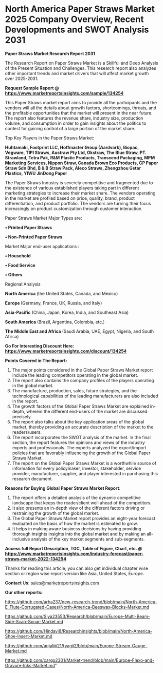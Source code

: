 # North America Paper Straws Market 2025 Company Overview, Recent Developments and SWOT Analysis 2031

<strong>Paper Straws Market Research Report 2031</strong>

The Research Report on Paper Straws Market is a Skillful and Deep Analysis of the Present Situation and Challenges. This research report also analyzes other important trends and market drivers that will affect market growth over 2025-2031.

<strong>Request Sample Report @ <a href=https://www.marketreportsinsights.com/sample/134254>https://www.marketreportsinsights.com/sample/134254</a></strong>

This Paper Straws market report aims to provide all the participants and the vendors will all the details about growth factors, shortcomings, threats, and the profitable opportunities that the market will present in the near future. The report also features the revenue share, industry size, production volume, and consumption in order to gain insights about the politics to contest for gaining control of a large portion of the market share.

Top Key Players in the Paper Straws Market:

<strong>Huhtamaki, Footprint LLC, Hoffmaster Group (Aardvark), Biopac, Vegware, TIPI Straws, Austraw Pty Ltd, Okstraw, The Blue Straw, PT. Strawland, Tetra Pak, R&M Plastic Products, Transcend Packaging, MPM Marketing Services, Nippon Straw, Canada Brown Eco Products, GP Paper Straw Sdn Bhd, B & B Straw Pack, Aleco Straws, Zhengzhou Gstar Plastics, YIWU JinDong Paper</strong>

The Paper Straws Industry is severely competitive and fragmented due to the existence of various established players taking part in different marketing strategies to increase their market share. The vendors operating in the market are profiled based on price, quality, brand, product differentiation, and product portfolio. The vendors are turning their focus increasingly on product customization through customer interaction.

Paper Straws Market Major Types are:

<strong>• Printed Paper Straws

• Non-Printed Paper Straws</strong>

Market Major end-user applications :

<strong>• Household

• Food Service

• Others</strong>

Regional Analysis

</u><strong><b>North America</b></strong> (the United States, Canada, and Mexico)

<strong><b>Europe </b></strong>(Germany, France, UK, Russia, and Italy)

<strong><b>Asia-Pacific</b></strong> (China, Japan, Korea, India, and Southeast Asia)

<strong><b>South America</b></strong> (Brazil, Argentina, Colombia, etc.)

<strong><b>The Middle East and Africa</b></strong> (Saudi Arabia, UAE, Egypt, Nigeria, and South Africa)

<strong>Go For Interesting Discount Here: <a href=https://www.marketreportsinsights.com/discount/134254>https://www.marketreportsinsights.com/discount/134254</a></strong>

<strong>Points Covered in The Report:</strong>
<ol>
  <li>The major points considered in the Global Paper Straws Market report include the leading competitors operating in the global market.</li>
  <li>The report also contains the company profiles of the players operating in the global market.</li>
  <li>The manufacture, production, sales, future strategies, and the technological capabilities of the leading manufacturers are also included in the report.</li>
  <li>The growth factors of the Global Paper Straws Market are explained in-depth, wherein the different end-users of the market are discussed precisely.</li>
  <li>The report also talks about the key application areas of the global market, thereby providing an accurate description of the market to the readers/users.</li>
  <li>The report incorporates the SWOT analysis of the market. In the final section, the report features the opinions and views of the industry experts and professionals. The experts analyzed the export/import policies that are favorably influencing the growth of the Global Paper Straws Market.</li>
  <li>The report on the Global Paper Straws Market is a worthwhile source of information for every policymaker, investor, stakeholder, service provider, manufacturer, supplier, and player interested in purchasing this research document.</li>
</ol>
<strong>Reasons for Buying Global Paper Straws Market Report:</strong>

<ol>
  <li>The report offers a detailed analysis of the dynamic competitive landscape that keeps the reader/client well ahead of the competitors.</li>
  <li>It also presents an in-depth view of the different factors driving or restraining the growth of the global market.</li>
  <li>The Global Paper Straws Market report provides an eight-year forecast evaluated on the basis of how the market is estimated to grow.</li>
  <li>It helps in making aware business decisions by having providing thorough insights insights into the global market and by making an all-inclusive analysis of the key market segments and sub-segments.</li>
</ol>
<strong>Access full Report Description, TOC, Table of Figure, Chart, etc. @ <a href=https://www.marketreportsinsights.com/industry-forecast/paper-straws-market-2022-134254>https://www.marketreportsinsights.com/industry-forecast/paper-straws-market-2022-134254</a></strong>


Thanks for reading this article; you can also get individual chapter wise section or region wise report version like Asia, United States, Europe.

<strong>Contact Us:</strong>
sales@marketreportsinsights.com

<strong>Our other reports:</strong>

<a href=https://github.com/arha237/new-research-trend/blob/main/North-America-E-Flute-Corrugated-Cases/North-America-Beeswax-Blocks-Market.md>https://github.com/arha237/new-research-trend/blob/main/North-America-E-Flute-Corrugated-Cases/North-America-Beeswax-Blocks-Market.md</a>

<a href=https://github.com/Siya23553/Research/blob/main/Europe-Multi-Beam-Side-Scan-Sonar-Market.md>https://github.com/Siya23553/Research/blob/main/Europe-Multi-Beam-Side-Scan-Sonar-Market.md</a>

<a href=https://github.com/Hindavi8/Researchinsights/blob/main/North-America-Shoe-Insert-Market.md>https://github.com/Hindavi8/Researchinsights/blob/main/North-America-Shoe-Insert-Market.md</a>

<a href=https://github.com/anjaliiii21/tyagii2/blob/main/Europe-Stream-Gauge-Market.md>https://github.com/anjaliiii21/tyagii2/blob/main/Europe-Stream-Gauge-Market.md</a>

<a href=https://github.com/cargo2301/Market-trend/blob/main/Europe-Flexo-and-Gravure-Inks-Market.md>https://github.com/cargo2301/Market-trend/blob/main/Europe-Flexo-and-Gravure-Inks-Market.md</a>"
